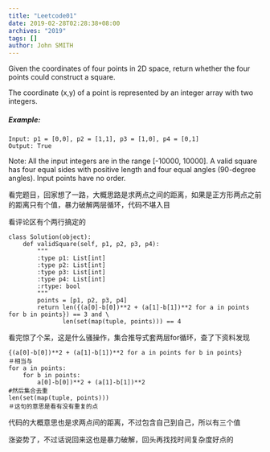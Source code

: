 ```yaml
---
title: "Leetcode01"
date: 2019-02-28T02:28:38+08:00
archives: "2019"
tags: []
author: John SMITH
---
```


Given the coordinates of four points in 2D space, return whether the four points could construct a square.

The coordinate (x,y) of a point is represented by an integer array with two integers.

##### Example:
```
Input: p1 = [0,0], p2 = [1,1], p3 = [1,0], p4 = [0,1]
Output: True
```
Note:
All the input integers are in the range [-10000, 10000].
A valid square has four equal sides with positive length and four equal angles (90-degree angles).
Input points have no order.

看完题目，回家想了一路，大概思路是求两点之间的距离，如果是正方形两点之前的距离只有个值，暴力破解两层循环，代码不堪入目

看评论区有个两行搞定的
```
class Solution(object):
    def validSquare(self, p1, p2, p3, p4):
        """
        :type p1: List[int]
        :type p2: List[int]
        :type p3: List[int]
        :type p4: List[int]
        :rtype: bool
        """
        points = [p1, p2, p3, p4]
        return len({(a[0]-b[0])**2 + (a[1]-b[1])**2 for a in points for b in points}) == 3 and \
               len(set(map(tuple, points))) == 4
```
看完惊了个呆，这是什么骚操作，集合推导式套两层for循环，查了下资料发现
```
{(a[0]-b[0])**2 + (a[1]-b[1])**2 for a in points for b in points}
＃相当与
for a in points:
    for b in points:
        a[0]-b[0])**2 + (a[1]-b[1])**2
#然后集合去重
len(set(map(tuple, points)))
＃这句的意思是看有没有重复的点
```
代码的大概意思也是求两点间的距离，不过包含自己到自己，所以有三个值

涨姿势了，不过话说回来这也是暴力破解，回头再找找时间复杂度好点的

